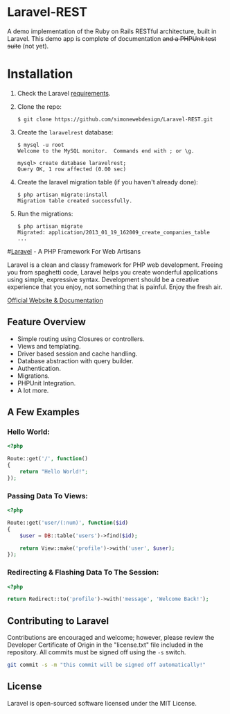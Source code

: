 # Laravel-REST

A demo implementation of the Ruby on Rails RESTful architecture, built in Laravel. This demo app is complete of documentation ~~and a PHPUnit test suite~~ (not yet).


# Installation

1.  Check the Laravel [requirements](http://laravel.com/docs/install#requirements).

2.  Clone the repo:

        $ git clone https://github.com/simonewebdesign/Laravel-REST.git

3.  Create the `laravelrest` database:

        $ mysql -u root
        Welcome to the MySQL monitor.  Commands end with ; or \g.
    
        mysql> create database laravelrest;
        Query OK, 1 row affected (0.00 sec)

4.  Create the laravel migration table (if you haven't already done):

        $ php artisan migrate:install
        Migration table created successfully.

5.  Run the migrations:

        $ php artisan migrate
        Migrated: application/2013_01_19_162009_create_companies_table
        ...

#[Laravel](http://laravel.com) - A PHP Framework For Web Artisans

Laravel is a clean and classy framework for PHP web development. Freeing you
from spaghetti code, Laravel helps you create wonderful applications using
simple, expressive syntax. Development should be a creative experience that you
enjoy, not something that is painful. Enjoy the fresh air.

[Official Website & Documentation](http://laravel.com)

## Feature Overview

- Simple routing using Closures or controllers.
- Views and templating.
- Driver based session and cache handling.
- Database abstraction with query builder.
- Authentication.
- Migrations.
- PHPUnit Integration.
- A lot more.

## A Few Examples

### Hello World:

```php
<?php

Route::get('/', function()
{
	return "Hello World!";
});
```

### Passing Data To Views:

```php
<?php

Route::get('user/(:num)', function($id)
{
	$user = DB::table('users')->find($id);

	return View::make('profile')->with('user', $user);
});
```

### Redirecting & Flashing Data To The Session:

```php
<?php

return Redirect::to('profile')->with('message', 'Welcome Back!');
```

## Contributing to Laravel

Contributions are encouraged and welcome; however, please review the Developer
Certificate of Origin in the "license.txt" file included in the repository. All
commits must be signed off using the `-s` switch.

```bash
git commit -s -m "this commit will be signed off automatically!"
```

## License

Laravel is open-sourced software licensed under the MIT License.
